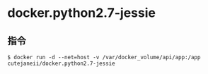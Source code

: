 # docker.python2.7-jessie

## 指令

<pre><code>$ docker run -d --net=host -v /var/docker_volume/api/app:/app cutejaneii/docker.python2.7-jessie</code></pre>
